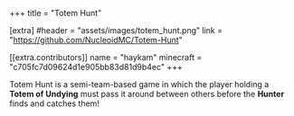 +++
title = "Totem Hunt"

[extra]
#header = "assets/images/totem_hunt.png"
link = "https://github.com/NucleoidMC/Totem-Hunt"

[[extra.contributors]]
name = "haykam"
minecraft = "c705fc7d09624d1e905bb83d81d9b4ec"
+++

Totem Hunt is a semi-team-based game in which the player holding a **Totem of Undying** must pass it around between others before the **Hunter** finds and catches them! 
